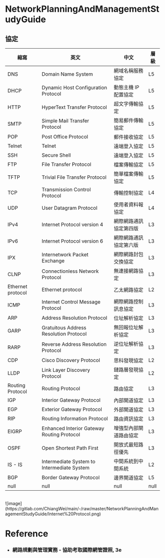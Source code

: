 NetworkPlanningAndManagementStudyGuide
=====
協定
---
| 縮寫 | 英文 | 中文 | 層級 |
| --- | --- | --- | --- |
| DNS | Domain Name System | 網域名稱服務協定 | L5 |
| DHCP | Dynamic Host Configuration Protocol | 動態主機 IP 配置協定 | L5 |
| HTTP | HyperText Transfer Protocol | 超文字傳輸協定 | L5 |
| SMTP | Simple Mail Transfer Protocol | 簡易郵件傳輸協定 | L5 |
| POP | Post Office Protocol | 郵件接收協定 | L5 |
| Telnet | Telnet | 遠端登入協定 | L5 |
| SSH | Secure Shell | 遠端登入協定 | L5 |
| FTP | File Transfer Protocol | 檔案傳輸協定 | L5 |
| TFTP | Trivial File Transfer Protocol | 簡單檔案傳輸協定 | L5 |
| TCP | Transmission Control Protocol | 傳輸控制協定 | L4 |
| UDP | User Datagram Protocol | 使用者資料報協定 | L4 |
| IPv4 | Internet Protocol version 4 | 網際網路通訊協定第四版 | L3 |
| IPv6 | Internet Protocol version 6 | 網際網路通訊協定第六版 | L3 |
| IPX | Internetwork Packet Exchange | 網際網路封包交換協定 | L3 |
| CLNP | Connectionless Network Protocol | 無連接網路協定 | L3 |
| Ethernet protocol | Ethernet protocol | 乙太網路協定 | L2 |
| ICMP | Internet Control Message Protocol | 網際網路控制訊息協定 | L3 |
| ARP | Address Resolution Protocol | 位址解析協定 | L3 |
| GARP | Gratuitous Address Resolution Protocol | 無回報位址解析協定 | L3 |
| RARP | Reverse Address Resolution Protocol | 逆位址解析協定 | L3 |
| CDP | Cisco Discovery Protocol | 思科發現協定 | L2 |
| LLDP | Link Layer Discovery Protocol | 鏈路層發現協定 | L2 |
| Routing Protocol | Routing Protocol | 路由協定 | L3 |
| IGP | Interior Gateway Protocol | 內部閘道協定 | L3 |
| EGP | Exterior Gateway Protocol | 外部閘道協定 | L3 |
| RIP | Routing Information Protocol | 路由資訊協定 | L3 |
| EIGRP | Enhanced Interior Gateway Routing Protocol | 增強型內部閘道路由協定 | L3 |
| OSPF | Open Shortest Path First | 開放式最短路徑優先 | L3 |
| IS - IS | Intermediate System to Intermediate System | 中間系統到中間系統 | L2 |
| BGP | Border Gateway Protocol | 邊界閘道協定 | L5 |
| null | null | null | null |
<br />
![image](https://gitlab.com/ChiangWei/main/-/raw/master/NetworkPlanningAndManagementStudyGuide/Internet%20Protocol.png)
<br />

Reference
=====
* ### 網路規劃與管理實務 - 協助考取國際網管證照, 3e
